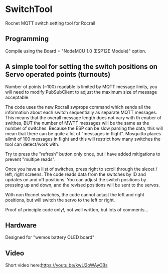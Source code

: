 # SwitchTool
Rocnet MQTT switch setting tool for Rocrail 
## Programming
Compile using the Board = "NodeMCU 1.0 (ESP12E Module)" option.
## A simple tool for setting the switch positions on Servo operated points (turnouts)
Number of points (~100) readable is limited by MQTT message limits, you will need to modify PubSubClient to adjust the maximum size of message acceptable. 

The code uses the new Rocrail swprops command which sends all the information about each switch sequentially as separate MQTT messages. 
This means that the overall message length does not vary with th enuber of swithes, BUT the number of MWTT messages will be the same as the number of switches. Because the ESP can be slow parsing the data, this will mean that there can be quite a lot of "messages in flight". Mosquitto places alimit of 100 messages in flight and this will restrict how many switches the tool can detect/work with.

Try to press the "refresh" button only once, but I have added mitigations to prevent "multipe reads". 

Once you have a liist of switches, press right to scroll through the slecet / left, right screens. 
The code reads data from the switches by ID and updates on and off positions. You can adjust the switch positions by pressing up and down, and the revised positions will be sent to the servos. 

With non Rocnet switches, the code cannot adjust the left and right positions, but will switch the servo to the left or right.  

Proof of principle code only!, not well written, but lots of comments...

## Hardware
Designed for "wemos battery OLED board"

## Video
Short video here:https://youtu.be/kwU2oWAyCBs
